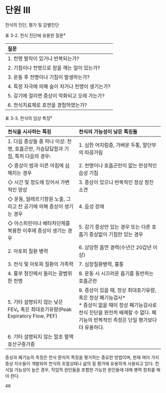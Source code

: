 # 단원 III
천식의 진단, 평가 및 감별진단

표 3-2. 천식 진단에 유용한 질문⁴

| 질문                                           |
| :--------------------------------------------- |
| 1. 천명 발작이 있거나 반복되는가?              |
| 2. 기침이나 천명으로 잠을 깨는 일이 있는가?    |
| 3. 운동 후 천명이나 기침이 발생하는가?         |
| 4. 특정 자극에 의해 숨이 차거나 천명이 생기는가? |
| 5. 감기에 걸리면 증상이 악화되고 오래 가는가? |
| 6. 천식치료제로 호전을 경험하였는가?           |

표 3-3. 천식의 임상 특징⁵

| 천식을 시사하는 특징                                                               | 천식의 가능성이 낮은 특징들                                                                                                                                                                                                                                                                         |
| :--------------------------------------------------------------------------------- | :-------------------------------------------------------------------------------------------------------------------------------------------------------------------------------------------------------------------------------------------------------------------------------------------------- |
| 1. 다음 증상들 중 하나 이상: 천명, 호흡곤란, 가슴답답함과 기침, 특히 다음의 경우:  | 1. 심한 어지럼증, 가벼운 두통, 말단부의 따끔거림                                                                                                                                                                                                                                                     |
|    ◇ 증상이 밤과 이른 아침에 심해지는 경우                                        | 2. 천명이나 호흡곤란이 없는 만성적인 습성 기침                                                                                                                                                                                                                                                      |
|    ◇ 시간 및 정도에 있어서 가변적인 양상                                          | 3. 증상이 있으나 반복적인 정상 청진 소견                                                                                                                                                                                                                                                            |
|    ◇ 운동, 알레르기항원 노출, 그리고 찬 공기에 의해 증상이 생기는 경우            | 4. 음성 장애                                                                                                                                                                                                                                                                                        |
|    ◇ 아스피린이나 베타차단제를 복용한 이후에 증상이 생기는 경우                  | 5. 감기 증상만 있는 경우 또는 다른 호흡기 증상없이 기침만 있는 경우                                                                                                                                                                                                                                 |
| 2. 아토피 질환 병력                                                                | 6. 상당한 흡연 경력(수년간 20갑년 이상)                                                                                                                                                                                                                                                             |
| 3. 천식 및 아토피 질환의 가족력                                                    | 7. 심장질환병력, 흉통                                                                                                                                                                                                                                                                               |
| 4. 흉부 청진에서 들리는 광범위한 천명                                              | 8. 운동 시 시끄러운 흡기를 동반하는 호흡곤란                                                                                                                                                                                                                                                        |
| 5. 기타 설명되지 않는 낮은 FEV₁, 혹은 최대호기유량(Peak Expiratory Flow, PEF)      | 9. 증상이 있을 때, 정상 최대호기유량, 혹은 정상 폐기능검사\*<br>\* 증상이 없을 때의 정상 폐기능검사로 천식 진단을 완전히 배제할 수 없다. 폐기능의 반복적인 측정은 단일 평가보다 더 유용하다. |
| 6. 기타 설명되지 않는 말초 혈액 호산구증가증                                       |                                                                                                                                                                                                                                                                                                     |

증상과 폐기능의 측정은 천식 환자의 특징을 평가하는 중요한 방법이며, 현재 여러 가지 증상 지수들이 개발되어 천식의 조절상태나 삶의 질 평가에 유용하게 사용되고 있다. 천식일 가능성이 높은 경우, 직업적 원인들을 포함한 가능한 원인들에 대해 병력 청취를 해야 한다.

<PAGE>46